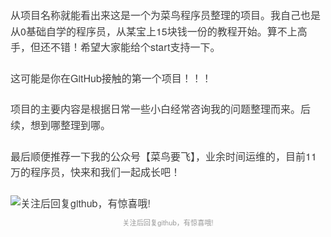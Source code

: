 <div class="output_wrapper" id="output_wrapper_id" style="font-size: 16px; color: rgb(62, 62, 62); line-height: 1.6; word-spacing: 0px; letter-spacing: 0px; font-family: 'Helvetica Neue', Helvetica, 'Hiragino Sans GB', 'Microsoft YaHei', Arial, sans-serif;"><p style="font-size: inherit; color: inherit; line-height: inherit; padding: 0px; margin: 1.5em 0px;">从项目名称就能看出来这是一个为菜鸟程序员整理的项目。我自己也是从0基础自学的程序员，从某宝上15块钱一份的教程开始。算不上高手，但还不错！希望大家能给个start支持一下。</p>
<p style="font-size: inherit; color: inherit; line-height: inherit; padding: 0px; margin: 1.5em 0px;">这可能是你在GitHub接触的第一个项目！！！</p>
<p style="font-size: inherit; color: inherit; line-height: inherit; padding: 0px; margin: 1.5em 0px;">项目的主要内容是根据日常一些小白经常咨询我的问题整理而来。后续，想到哪整理到哪。</p>
<p style="font-size: inherit; color: inherit; line-height: inherit; padding: 0px; margin: 1.5em 0px;">最后顺便推荐一下我的公众号【菜鸟要飞】，业余时间运维的，目前11万的程序员，快来和我们一起成长吧！</p>
<figure style="font-size: inherit; color: inherit; line-height: inherit; margin: 0px; padding: 0px;"><img src="https://www.codewechat.com/wp-content/uploads/20200206205632.png" alt="关注后回复github，有惊喜哦!" title="关注后回复github，有惊喜哦!" style="font-size: inherit; color: inherit; line-height: inherit; padding: 0px; display: block; margin: 0px auto; max-width: 100%;"><figcaption style="line-height: inherit; margin: 0px; padding: 0px; margin-top: 10px; text-align: center; color: rgb(153, 153, 153); font-size: 0.7em;">关注后回复github，有惊喜哦!</figcaption></figure></div>
